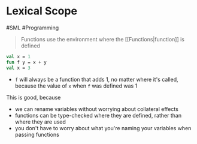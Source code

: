 # Lexical Scope

#SML #Programming

> Functions use the environment where the [[Functions|function]] is defined

```sml
val x = 1
fun f y = x + y
val x = 3
```

- `f` will always be a function that adds 1, no matter where it's called, because the value of `x` when `f` was defined was 1

This is good, because

- we can rename variables without worrying about collateral effects
- functions can be type-checked where they are defined, rather than where they are used
- you don't have to worry about what you're naming your variables when passing functions
